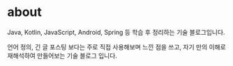 # about

Java, Kotlin, JavaScript, Android, Spring 등 학습 후 정리하는 기술 블로그입니다.

언어 정의, 긴 글 포스팅 보다는 주로 직접 사용해보며 느낀 점을 쓰고, 자기 만의 이해로 재해석하여 만들어보는 기술 블로그 입니다.

